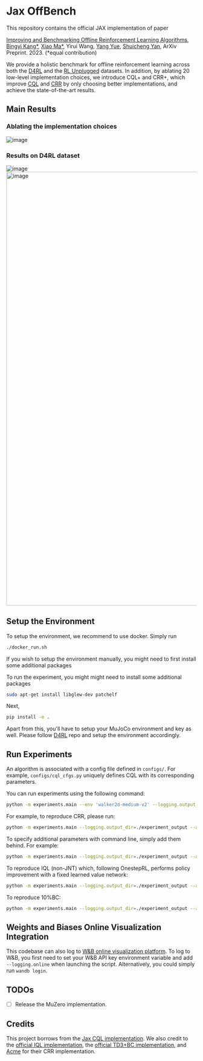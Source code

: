 # Jax OffBench

This repository contains the official JAX implementation of paper

[Improving and Benchmarking Offline Reinforcement Learning Algorithms](), [Bingyi Kang*](), [Xiao Ma*](), Yirui Wang, [Yang Yue](), [Shuicheng Yan](), ArXiv Preprint. 2023. (*equal contribution)

We provide a holistic benchmark for offline reinforcement learning across both the [D4RL](https://github.com/Farama-Foundation/D4RL) and the [RL Unplugged](https://github.com/deepmind/deepmind-research/tree/master/rl_unplugged) datasets. In addition, by ablating 20 low-level implementation choices, we introduce CQL+ and CRR+, which improve [CQL](https://arxiv.org/abs/2006.04779) and [CRR](https://arxiv.org/abs/2006.15134) by only choosing better implementations, and achieve the state-of-the-art results.

## Main Results

### Ablating the implementation choices
![image](https://github.com/sail-sg/offbench/assets/17567744/62459cc2-dd4e-466b-b9d7-b08434e14ec0)


### Results on D4RL dataset
![image](https://github.com/user-attachments/assets/977c7380-47ad-4397-8821-83c051fcda2c)
<img width="1144" alt="image" src="https://user-images.githubusercontent.com/17567744/224491030-ae50f00d-fc3c-4cef-aac3-94789f5057c1.png">

## Setup the Environment

To setup the environment, we recommend to use docker. Simply run
```bash
./docker_run.sh
```

If you wish to setup the environment manually, you might need to first install some additional packages

To run the experiment, you might might need to install some additional packages
```bash
sudo apt-get install libglew-dev patchelf
```

Next,
```bash
pip install -e .
```

Apart from this, you'll have to setup your MuJoCo environment and key as well. Please follow [D4RL](https://github.com/Farama-Foundation/D4RL) repo and setup the environment accordingly.

## Run Experiments

An algorithm is associated with a config file defined in `configs/`. For example, `configs/cql_cfgs.py` uniquely defines CQL with its corresponding parameters.

You can run experiments using the following command:
```bash
python -m experiments.main --env 'walker2d-medium-v2' --logging.output_dir './experiment_output' --algo_cfg=./configs/<algo>_cfgs.py
```

For example, to reproduce CRR, please run:
```bash
python -m experiments.main --logging.output_dir=./experiment_output --algo_cfg=./configs/crr_cfgs.py
```

To specify additional parameters with command line, simply add them behind. For example:
```bash
python -m experiments.main --logging.output_dir=./experiment_output --algo_cfg=./configs/crr_cfgs.py --algo_cfg.training.norm_reward=True --algo_cfg.agent.policy_lr=3e-4
```

To reproduce IQL (non-JNT) which, following OnestepRL, performs policy improvement with a fixed learned value network:
```bash
python -m experiments.main --logging.output_dir=./experiment_output --algo_cfg=./configs/iql_onestep_cfgs.py --algo_cfg.training.qf_n_epochs=1000 --algo_cfg.training.pi_n_epochs=1000 --algo_cfg.training.n_epochs=2000
```

To reproduce 10%BC:
```bash
python -m experiments.main --logging.output_dir=./experiment_output --algo_cfg=./configs/bc_cfgs.py --topn=10
```

## Weights and Biases Online Visualization Integration 
This codebase can also log to [W&B online visualization platform](https://wandb.ai/site). To log to W&B, you first need to set your W&B API key environment variable and add `--logging.online` when launching the script.
Alternatively, you could simply run `wandb login`.

## TODOs
- [ ] Release the MuZero implementation.

## Credits
This project borrows from the [Jax CQL implementation](https://github.com/young-geng/JaxCQL). We also credit to the [official IQL implementation](https://github.com/ikostrikov/implicit_q_learning), the [official TD3+BC implementation](https://github.com/sfujim/TD3_BC), and [Acme](https://github.com/deepmind/acme) for their CRR implementation.
